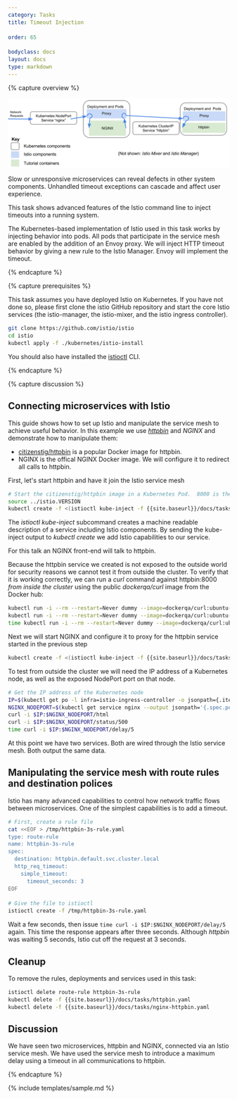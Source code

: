 ```yaml
---
category: Tasks
title: Timeout Injection

order: 65

bodyclass: docs
layout: docs
type: markdown
---
```


{% capture overview %}

![Timeout Injection](../../img/timeout-injection.svg)

Slow or unresponsive microservices can reveal defects in other system components.  Unhandled timeout
exceptions can cascade and affect user experience.

This task shows advanced features of the Istio command line to inject timeouts into
a running system.

The Kubernetes-based implementation of Istio used in this task works by injecting behavior
into pods.  All pods that participate in the service mesh are enabled by the addition of an Envoy proxy.
We will inject HTTP timeout behavior by giving a new rule to the Istio Manager.  Envoy will
implement the timeout.

{% endcapture %}

{% capture prerequisites %}

This task assumes you have deployed Istio on Kubernetes.  If you have not done so, please first
clone the istio GitHub repository and start the core Istio services (the istio-manager, the istio-mixer, and the istio ingress controller).

```bash
git clone https://github.com/istio/istio
cd istio
kubectl apply -f ./kubernetes/istio-install
```

You should also have installed the [istioctl]({{site.baseurl}}/reference/istioctl.html) CLI.

{% endcapture %}

{% capture discussion %}
## Connecting microservices with Istio

This guide shows how to set up Istio and manipulate the service mesh to achieve useful behavior.
In this example we use *[httpbin](https://httpbin.org)* and *NGINX* and demonstrate how to manipulate them:

* [citizenstig/httpbin](https://hub.docker.com/r/citizenstig/httpbin/) is a popular Docker image for httpbin.
* NGINX is the offical NGINX Docker image.  We will configure it to redirect all calls to httpbin.

First, let's start httpbin and have it join the Istio service mesh

```bash
# Start the citizenstig/httpbin image in a Kubernetes Pod.  8000 is the httpbin port.
source ../istio.VERSION
kubectl create -f <(istioctl kube-inject -f {{site.baseurl}}/docs/tasks/httpbin.yaml)
```

The _istioctl kube-inject_ subcommand creates a machine readable description of a service including Istio components.  By sending the kube-inject output to _kubectl create_ we add Istio capabilities to our service.

For this talk an NGINX front-end will talk to httpbin.

Because the httpbin service we created is not exposed to the outside world for security reasons
we cannot test it from outside the cluster.  To verify that it is working correctly, we can run
a _curl_ command against httpbin:8000 *from inside the cluster* using the public _dockerqa/curl_
image from the Docker hub:

```bash
kubectl run -i --rm --restart=Never dummy --image=dockerqa/curl:ubuntu-trusty --command -- curl --silent httpbin:8000/html
kubectl run -i --rm --restart=Never dummy --image=dockerqa/curl:ubuntu-trusty --command -- curl --silent httpbin:8000/status/500
time kubectl run -i --rm --restart=Never dummy --image=dockerqa/curl:ubuntu-trusty --command -- curl --silent httpbin:8000/delay/5
```

Next we will start NGINX and configure it to proxy for the httpbin service started in the previous step

```bash
kubectl create -f <(istioctl kube-inject -f {{site.baseurl}}/docs/tasks/nginx-httpbin.yaml)
```

To test from outside the cluster we will need the IP address of a Kubernetes node, as well
as the exposed NodePort port on that node.

```bash
# Get the IP address of the Kubernetes node
IP=$(kubectl get po -l infra=istio-ingress-controller -o jsonpath={.items[0].status.hostIP})
NGINX_NODEPORT=$(kubectl get service nginx --output jsonpath='{.spec.ports[0].nodePort}')
curl -i $IP:$NGINX_NODEPORT/html
curl -i $IP:$NGINX_NODEPORT/status/500
time curl -i $IP:$NGINX_NODEPORT/delay/5
```

At this point we have two services.  Both are wired through the Istio service mesh.  Both output the same data.

## Manipulating the service mesh with route rules and destination polices

Istio has many advanced capabilities to control how network traffic flows between microservices.  One of the
simplest capabilities is to add a timeout.

```bash
# First, create a rule file
cat <<EOF > /tmp/httpbin-3s-rule.yaml
type: route-rule
name: httpbin-3s-rule
spec:
  destination: httpbin.default.svc.cluster.local
  http_req_timeout:
    simple_timeout:
      timeout_seconds: 3
EOF

# Give the file to istioctl
istioctl create -f /tmp/httpbin-3s-rule.yaml
```

Wait a few seconds, then issue `time curl -i $IP:$NGINX_NODEPORT/delay/5` again.  This time the response appears after
three seconds.  Although _httpbin_ was waiting 5 seconds, Istio cut off the request at 3 seconds.

## Cleanup

To remove the rules, deployments and services used in this task:

```bash
istioctl delete route-rule httpbin-3s-rule
kubectl delete -f {{site.baseurl}}/docs/tasks/httpbin.yaml
kubectl delete -f {{site.baseurl}}/docs/tasks/nginx-httpbin.yaml
```


## Discussion

We have seen two microservices, httpbin and NGINX, connected via an Istio service mesh.  We have
used the service mesh to introduce a maximum delay using a timeout in all communications to httpbin.

{% endcapture %}

{% include templates/sample.md %}
